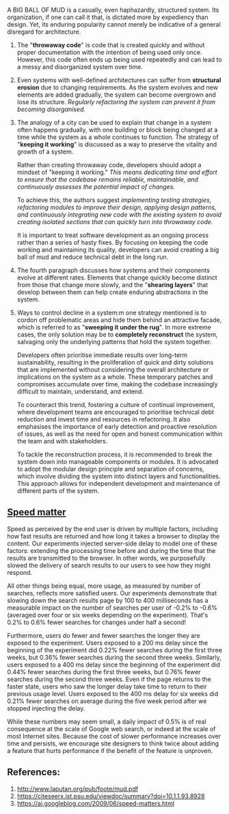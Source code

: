A BIG BALL OF MUD is a casually, even haphazardly, structured system. Its organization, if one can call it that, is dictated more by expediency than design. Yet, its enduring popularity cannot merely be indicative of a general disregard for architecture.

1. The "**throwaway code**"  is code that is created quickly and without proper documentation with the intention of being used only once. However, this code often ends up being used repeatedly and can lead to a messy and disorganized system over time.
   
2. Even systems with well-defined architectures can suffer from **structural erosion** due to changing requirements. As the system evolves and new elements are added gradually, the system can become overgrown and lose its structure. *Regularly refactoring the system can prevent it from becoming disorganised.*
   
3. The analogy of a city can be used to explain that change in a system often happens gradually, with one building or block being changed at a time while the system as a whole continues to function. The strategy of "**keeping it working**" is discussed as a way to preserve the vitality and growth of a system.
   
	Rather than creating throwaway code, developers should adopt a mindset of "keeping it working." *This means dedicating time and effort to ensure that the codebase remains reliable, maintainable, and continuously assesses the potential impact of changes.*

	To achieve this, the authors suggest *implementing testing strategies, refactoring modules to improve their design, applying design patterns, and continuously integrating new code with the existing system to avoid creating isolated sections that can quickly turn into throwaway code.*

	It is important to treat software development as an ongoing process rather than a series of hasty fixes. By focusing on keeping the code working and maintaining its quality, developers can avoid creating a big ball of mud and reduce technical debt in the long run.
   
4. The fourth paragraph discusses how systems and their components evolve at different rates. Elements that change quickly become distinct from those that change more slowly, and the "**shearing layers**" that develop between them can help create enduring abstractions in the system.
   
5. Ways to control decline in a system:m one strategy mentioned is to cordon off problematic areas and hide them behind an attractive facade, which is referred to as "**sweeping it under the rug**". In more extreme cases, the only solution may be to **completely reconstruct** the system, salvaging only the underlying patterns that hold the system together.

	Developers often prioritise immediate results over long-term sustainability, resulting in the proliferation of quick and dirty solutions that are implemented without considering the overall architecture or implications on the system as a whole. These temporary patches and compromises accumulate over time, making the codebase increasingly difficult to maintain, understand, and extend.

	To counteract this trend, fostering a culture of continual improvement, where development teams are encouraged to prioritise technical debt reduction and invest time and resources in refactoring. It also emphasises the importance of early detection and proactive resolution of issues, as well as the need for open and honest communication within the team and with stakeholders.

	To tackle the reconstruction process, it is recommended to break the system down into manageable components or modules. It is advocated to adopt the modular design principle and separation of concerns, which involve dividing the system into distinct layers and functionalities. This approach allows for independent development and maintenance of different parts of the system.

## [Speed matter](https://ai.googleblog.com/2009/06/speed-matters.html)

Speed as perceived by the end user is driven by multiple factors, including how fast results are returned and how long it takes a browser to display the content. Our experiments injected server-side delay to model one of these factors: extending the processing time before and during the time that the results are transmitted to the browser. In other words, we purposefully slowed the delivery of search results to our users to see how they might respond.  
  
All other things being equal, more usage, as measured by number of searches, reflects more satisfied users. Our experiments demonstrate that slowing down the search results page by 100 to 400 milliseconds has a measurable impact on the number of searches per user of -0.2% to -0.6% (averaged over four or six weeks depending on the experiment). That's 0.2% to 0.6% fewer searches for changes under half a second!

Furthermore, users do fewer and fewer searches the longer they are exposed to the experiment. Users exposed to a 200 ms delay since the beginning of the experiment did 0.22% fewer searches during the first three weeks, but 0.36% fewer searches during the second three weeks. Similarly, users exposed to a 400 ms delay since the beginning of the experiment did 0.44% fewer searches during the first three weeks, but 0.76% fewer searches during the second three weeks. Even if the page returns to the faster state, users who saw the longer delay take time to return to their previous usage level. Users exposed to the 400 ms delay for six weeks did 0.21% fewer searches on average during the five week period after we stopped injecting the delay.

While these numbers may seem small, a daily impact of 0.5% is of real consequence at the scale of Google web search, or indeed at the scale of most Internet sites. Because the cost of slower performance increases over time and persists, we encourage site designers to think twice about adding a feature that hurts performance if the benefit of the feature is unproven.

## References:

1. http://www.laputan.org/pub/foote/mud.pdf
2. https://citeseerx.ist.psu.edu/viewdoc/summary?doi=10.1.1.93.8928 
3. https://ai.googleblog.com/2009/06/speed-matters.html